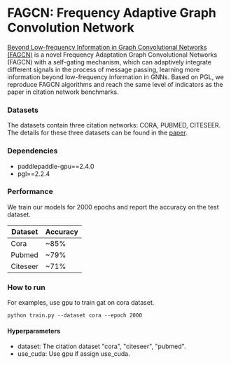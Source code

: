# FAGCN: Frequency Adaptive Graph Convolution Network

[Beyond Low-frequency Information in Graph Convolutional Networks \(FAGCN\)](https://arxiv.org/abs/2101.00797) is a novel Frequency Adaptation Graph Convolutional Networks (FAGCN) with a self-gating mechanism, which can adaptively integrate different signals in the process of message passing, learning more information beyond low-frequency information in GNNs. Based on PGL, we reproduce FAGCN algorithms and reach the same level of indicators as the paper in citation network benchmarks.

### Datasets

The datasets contain three citation networks: CORA, PUBMED, CITESEER. The details for these three datasets can be found in the [paper](https://arxiv.org/abs/1609.02907).

### Dependencies

- paddlepaddle-gpu==2.4.0
- pgl==2.2.4

### Performance

We train our models for 2000 epochs and report the accuracy on the test dataset.

<!-- 
cora 0.8519 citeseer 0.7124 pubmed 0.789
-->

| Dataset | Accuracy |
| --- | --- |
| Cora | ~85% | 
| Pubmed | ~79% |
| Citeseer | ~71% | 

### How to run

For examples, use gpu to train gat on cora dataset.
```
python train.py --dataset cora --epoch 2000
```

#### Hyperparameters

- dataset: The citation dataset "cora", "citeseer", "pubmed".
- use_cuda: Use gpu if assign use_cuda. 
